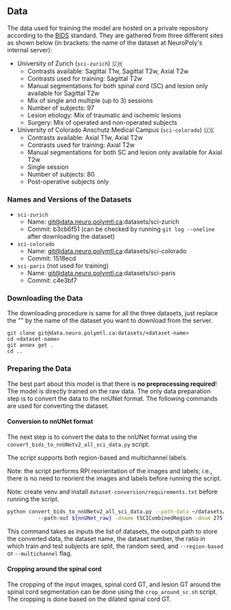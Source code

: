 ## Data

The data used for training the model are hosted on a private repository according to the [BIDS](https://bids.neuroimaging.io) standard. They are gathered from three different sites as shown below (in brackets: the name of the dataset at NeuroPoly's internal server):

- University of Zurich (`sci-zurich`) 🇨🇭
  - Contrasts available: Sagittal T1w, Sagittal T2w, Axial T2w
  - Contrasts used for training: Sagittal T2w
  - Manual segmentations for both spinal cord (SC) and lesion only available for Sagittal T2w
  - Mix of single and multiple (up to 3) sessions
  - Number of subjects: 97
  - Lesion etiology: Mix of traumatic and ischemic lesions
  - Surgery: Mix of operated and non-operated subjects
- University of Colorado Anschutz Medical Campus (`sci-colorado`) 🇺🇸
  - Contrasts available: Axial T1w, Axial T2w
  - Contrasts used for training: Axial T2w
  - Manual segmentations for both SC and lesion only available for Axial T2w
  - Single session
  - Number of subjects: 80
  - Post-operative subjects only


### Names and Versions of the Datasets

- `sci-zurich`
  - Name: git@data.neuro.polymtl.ca:datasets/sci-zurich
  - Commit: b3cb6f51  (can be checked by running `git log --oneline` after downloading the dataset)
- `sci-colorado`
  - Name: git@data.neuro.polymtl.ca:datasets/sci-colorado
  - Commit: 1518ecd
- `sci-paris`   (not used for training)
  - Name: git@data.neuro.polymtl.ca:datasets/sci-paris
  - Commit: c4e3bf7

### Downloading the Data

The downloading procedure is same for all the three datasets, just replace the "<dataset-name>" by the name of the dataset you want to download from the server.

~~~
git clone git@data.neuro.polymtl.ca:datasets/<dataset-name>
cd <dataset-name>
git annex get .
cd ..
~~~

### Preparing the Data

The best part about this model is that there is **no preprocessing required**! The model is directly trained on the raw data. The only data preparation step is to convert the data to the nnUNet format. The following commands are used for converting the dataset. 


#### Conversion to nnUNet format

The next step is to convert the data to the nnUNet format using the `convert_bids_to_nnUNetv2_all_sci_data.py` script.

The script supports both region-based and multichannel labels. 

Note: the script performs RPI reorientation of the images and labels; i.e., there is no need to reorient the images and 
labels before running the script.

Note: create venv and install `dataset-conversion/requirements.txt` before running the script.

```bash
python convert_bids_to_nnUNetv2_all_sci_data.py --path-data ~/datasets/sci-zurich-rpi ~/datasets/sci-colorado-rpi
          --path-out ${nnUNet_raw} -dname tSCICombinedRegion -dnum 275 --split 0.8 0.2 --seed 50 --region-based
```

This command takes as inputs the list of datasets, the output path to store the converted data, the dataset name, the 
dataset number, the ratio in which train and test subjects are split, the random seed, 
and `--region-based` or `--multichannel` flag.


#### Cropping around the spinal cord

The cropping of the input images, spinal cord GT, and lesion GT around the spinal cord segmentation can be done using 
the `crop_around_sc.sh` script. The cropping is done based on the dilated spinal cord GT.